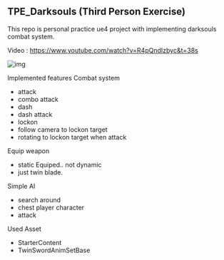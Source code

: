 ## TPE_Darksouls (Third Person Exercise)

This repo is personal practice ue4 project with implementing darksouls combat system.

Video : <https://www.youtube.com/watch?v=R4pQndIzbyc&t=38s>



![img](https://imgur.com/ZhJ8VdJ.png)


Implemented features
Combat system
- attack
- combo attack
- dash
- dash attack
- lockon
- follow camera to lockon target
- rotating to lockon target when attack

Equip weapon
- static Equiped.. not dynamic
- just twin blade.

Simple AI
- search around
- chest player character
- attack

Used Asset
- StarterContent
- TwinSwordAnimSetBase
